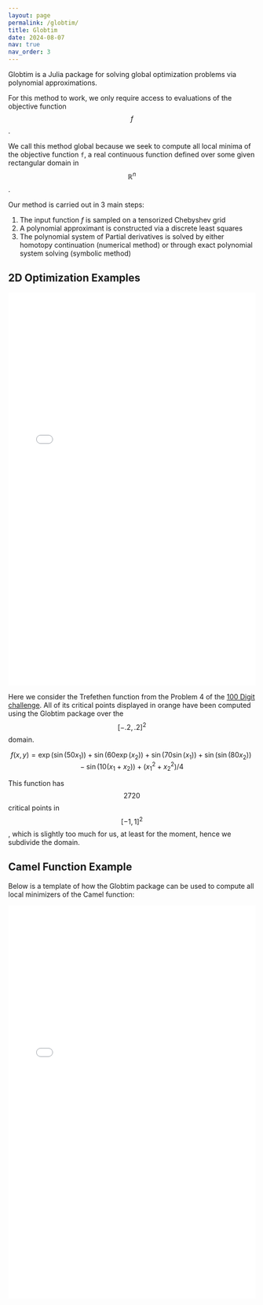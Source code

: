 ```yaml
---
layout: page
permalink: /globtim/
title: Globtim
date: 2024-08-07
nav: true
nav_order: 3
---
```


Globtim is a Julia package for solving global optimization problems via polynomial approximations.

For this method to work, we only require access to evaluations of the objective function $$f$$.  

We call this method global because we seek to compute all local minima of the objective function `f`, a real continuous function defined over some given rectangular domain in $$\mathbb{R}^n$$. 

Our method is carried out in 3 main steps:

1. The input function $f$ is sampled on a tensorized Chebyshev grid
2. A polynomial approximant is constructed via a discrete least squares
3. The polynomial system of Partial derivatives is solved by either homotopy continuation (numerical  method) or through exact polynomial system solving (symbolic method)

## 2D Optimization Examples

<iframe src="/assets/plotly/trefethen_function_plot.html" width="100%" height="800px" frameborder="0"></iframe>

Here we consider the Trefethen function from the Problem 4 of the [100 Digit challenge](https://en.wikipedia.org/wiki/Hundred-dollar,_Hundred-digit_Challenge_problems). All of its critical points displayed in orange have been computed using the Globtim package over the $$[-.2, .2]^2$$ domain.

$$
f(x, y) = \exp(\sin(50 x_1)) + \sin(60 \exp(x_2)) + \sin(70 \sin(x_1)) + \sin(\sin(80 x_2)) - \sin(10 (x_1 + x_2)) + (x_1^2 + x_2^2) / 4
$$

This function has $$2720$$ critical points in $$[-1, 1]^2$$, which is slightly too much for us, at least for the moment, hence we subdivide the domain.  

## Camel Function Example

Below is a template of how the Globtim package can be used to compute all local minimizers of the Camel function:

<div class="notebook-container">
    <iframe src="/assets/notebooks/Camel_2d.html" width="100%" height="800px" frameborder="0"></iframe>
</div>

<style>
    .notebook-container {
        width: 100%;
        overflow: auto;
        margin-bottom: 2rem;
    }
</style>